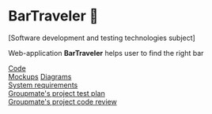 # BarTraveler 🍺

[Software development and testing technologies subject]

Web-application **BarTraveler** helps user to find the right bar 

[Code](https://github.com/NikitaMirosha/BarTraveler/blob/master/Documents/Code/BarTravelerApp.py)  
[Mockups](https://github.com/NikitaMirosha/BarTraveler/blob/master/Documents/Mockups/myMockup.jpg) 
[Diagrams](https://github.com/NikitaMirosha/BarTraveler/blob/master/Documents/Diagrams/diaList.md)   
[System requirements](https://github.com/NikitaMirosha/BarTraveler/blob/master/Documents/Requirements/SRS.md)  
[Groupmate's project test plan](https://github.com/NikitaMirosha/tritpo/blob/master/test-plan/test-plan.md)  
[Groupmate's project code review](https://github.com/Daetwen/tritpo/issues/2)  
